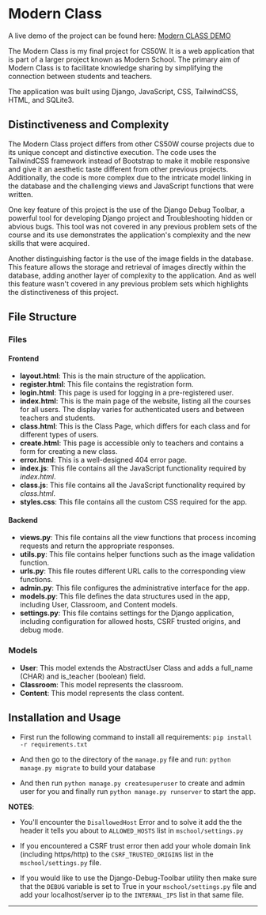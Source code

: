 # Modern Class

A live demo of the project can be found here: [Modern CLASS DEMO](https://modernclass.pythonanywhere.com)

The Modern Class is my final project for CS50W. It is a web application that is part of a larger project known as Modern School. The primary aim of Modern Class is to facilitate knowledge sharing by simplifying the connection between students and teachers.

The application was built using Django, JavaScript, CSS, TailwindCSS, HTML, and SQLite3.

## Distinctiveness and Complexity

The Modern Class project differs from other CS50W course projects due to its unique concept and distinctive execution. The code uses the TailwindCSS framework instead of Bootstrap to make it mobile responsive and give it an aesthetic taste different from other previous projects. Additionally, the code is more complex due to the intricate model linking in the database and the challenging views and JavaScript functions that were written.

One key feature of this project is the use of the Django Debug Toolbar, a powerful tool for developing Django project and Troubleshooting hidden or abvious bugs. This tool was not covered in any previous problem sets of the course and its use demonstrates the application's complexity and the new skills that were acquired.

Another distinguishing factor is the use of the image fields in the database. This feature allows the storage and retrieval of images directly within the database, adding another layer of complexity to the application. And as well this feature wasn't covered in any previous problem sets which highlights the distinctiveness of this project.


## File Structure

### Files

#### Frontend
- **layout.html**: This is the main structure of the application.
- **register.html**: This file contains the registration form.
- **login.html**: This page is used for logging in a pre-registered user.
- **index.html**: This is the main page of the website, listing all the courses for all users. The display varies for authenticated users and between teachers and students.
- **class.html**: This is the Class Page, which differs for each class and for different types of users.
- **create.html**: This page is accessible only to teachers and contains a form for creating a new class.
- **error.html**: This is a well-designed 404 error page.
- **index.js**: This file contains all the JavaScript functionality required by *index.html*.
- **class.js**: This file contains all the JavaScript functionality required by *class.html*.
- **styles.css**: This file contains all the custom CSS required for the app.

#### Backend
- **views.py**: This file contains all the view functions that process incoming requests and return the appropriate responses.
- **utils.py**: This file contains helper functions such as the image validation function.
- **urls.py**: This file routes different URL calls to the corresponding view functions.
- **admin.py**: This file configures the administrative interface for the app.
- **models.py**: This file defines the data structures used in the app, including User, Classroom, and Content models.
- **settings.py**: This file contains settings for the Django application, including configuration for allowed hosts, CSRF trusted origins, and debug mode.

### Models
- **User**: This model extends the AbstractUser Class and adds a full_name (CHAR) and is_teacher (boolean) field.
- **Classroom**: This model represents the classroom.
- **Content**: This model represents the class content.

## Installation and Usage

- First run the following command to install all requirements: `pip install -r requirements.txt`

- And then go to the directory of the `manage.py` file and run: `python manage.py migrate` to build your database

- And then run `python manage.py createsuperuser` to create and admin user for you and finally run `python manage.py runserver` to start the app.

**NOTES**:
- You'll encounter the `DisallowedHost` Error and to solve it add the the header it tells you about to `ALLOWED_HOSTS` list in `mschool/settings.py`

- If you encountered a CSRF trust error then add your whole domain link (including https/http) to the `CSRF_TRUSTED_ORIGINS` list in the `mschool/settings.py` file.

- If you would like to use the Django-Debug-Toolbar utility then make sure that the `DEBUG` variable is set to True in your `mschool/settings.py` file and add your localhost/server ip to the `INTERNAL_IPS` list in that same file.

<hr>
